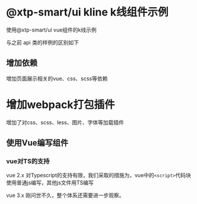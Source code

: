 # @xtp-smart/ui kline k线组件示例

使用@xtp-smart/ui vue组件的k线示例

与之前 api 类的样例的区别如下

## 增加依赖

增加页面展示相关的vue、css、scss等依赖

# 增加webpack打包插件

增加了对css、scss、less、图片、字体等加载插件

## 使用Vue编写组件

### vue对TS的支持

vue 2.x 对Typescript的支持有限，我们采取的措施为，vue中的`<script>`代码块使用普通js编写，其他js文件用TS编写

vue 3.x 刚问世不久，整个体系还需要进一步观察。